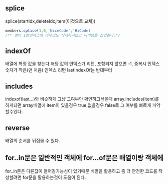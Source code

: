 ## splice
splice(startIdx,deleteIdx,item(이것으로 교체))
```js
members.splice(1,0,'NiceCode','HiCode)
/** 멤버 1번인덱스에 아무것도 삭제하지않고 아이템을 삽입한다.*/
```

## indexOf
배열에 특정 값을 찾는다 
해당 값의 인덱스가 리턴, 포함되지 않으면 -1, 중복시 인덱스 숫자가 작은(맨 처음) 인덱스 리턴 
lastIndexOf는 반대부터

## includes
indexof(last...)와 비슷하게 그냥 그여부만 확인하고싶을때
array.includes(item)를 하게되면 array배열에 item이 있을경우 true,없을경우 false로 그 여부를 빠르게 파악할수있다.

##  reverse
배열의 순서를 뒤집을 수 있다.


## for..in문은 일반적인 객체에 for...of문은 배열이랑 객체에
for..in문은 다른값이 들어갈가능성이 있기때문
배열을 활용하고 좀 더 안전한 코드를 작성할려면 for문을 활용하는것이 도움이 된다.